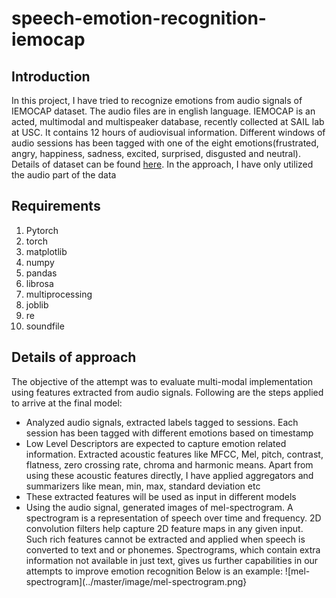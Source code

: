 
# speech-emotion-recognition-iemocap

## Introduction

In this project, I have tried to recognize emotions from audio signals of IEMOCAP dataset. The audio files are in english language. IEMOCAP is an acted, multimodal and multispeaker database, recently collected at SAIL lab at USC. It contains 12 hours of audiovisual information. Different windows of audio sessions has been tagged with one of the eight emotions(frustrated, angry, happiness, sadness, excited, surprised, disgusted and neutral). Details of dataset can be found [here](https://sail.usc.edu/iemocap/). In the approach, I have only utilized the audio part of the data

## Requirements
1. Pytorch
2. torch
3. matplotlib
4. numpy
5. pandas
6. librosa
7. multiprocessing
8. joblib
9. re
10. soundfile

## Details of approach

The objective of the attempt was to evaluate multi-modal implementation using features extracted from audio signals.
Following are the steps applied to arrive at the final model:
- Analyzed audio signals, extracted labels tagged to sessions. Each session has been tagged with different emotions based on timestamp
- Low Level Descriptors are expected to capture emotion related information. Extracted acoustic features like MFCC, Mel, pitch, contrast, flatness, zero crossing rate, chroma and harmonic means. Apart from using these acoustic features directly, I have applied aggregators and summarizers like mean, min, max, standard deviation etc
- These extracted features will be used as input in different models
- Using the audio signal, generated images of mel-spectrogram. A spectrogram is a representation of speech over time and frequency. 2D convolution filters help capture 2D feature maps in any given input. Such rich features cannot be extracted and applied when speech is converted to text and or phonemes. Spectrograms, which contain extra information not available in just text, gives us further capabilities in our attempts to improve emotion recognition
Below is an example:
![mel-spectrogram](../master/image/mel-spectrogram.png}


